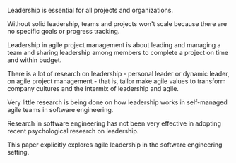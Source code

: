 Leadership is essential for all projects and organizations. 

Without solid leadership, teams and projects won't scale because there are no specific goals or progress tracking. 

Leadership in agile project management is about leading and managing a team and sharing leadership among members to complete a project on time and within budget. 

There is a lot of research on leadership - personal leader or dynamic leader, on agile project management - that is, tailor make agile values to transform company cultures and the intermix of leadership and agile. 

Very little research is being done on how leadership works in self-managed agile teams in software engineering. 

Research in software engineering has not been very effective in adopting recent psychological research on leadership. 

This paper explicitly explores agile leadership in the software engineering setting. 


